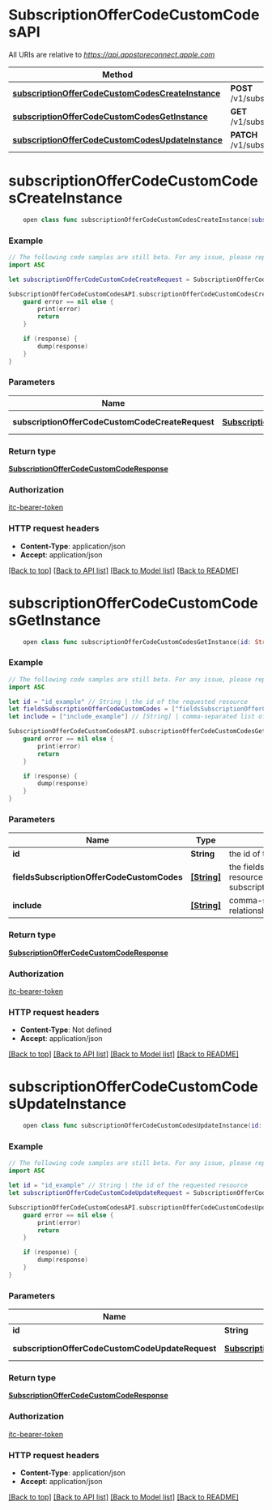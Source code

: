 # SubscriptionOfferCodeCustomCodesAPI

All URIs are relative to *https://api.appstoreconnect.apple.com*

Method | HTTP request | Description
------------- | ------------- | -------------
[**subscriptionOfferCodeCustomCodesCreateInstance**](SubscriptionOfferCodeCustomCodesAPI.md#subscriptionoffercodecustomcodescreateinstance) | **POST** /v1/subscriptionOfferCodeCustomCodes | 
[**subscriptionOfferCodeCustomCodesGetInstance**](SubscriptionOfferCodeCustomCodesAPI.md#subscriptionoffercodecustomcodesgetinstance) | **GET** /v1/subscriptionOfferCodeCustomCodes/{id} | 
[**subscriptionOfferCodeCustomCodesUpdateInstance**](SubscriptionOfferCodeCustomCodesAPI.md#subscriptionoffercodecustomcodesupdateinstance) | **PATCH** /v1/subscriptionOfferCodeCustomCodes/{id} | 


# **subscriptionOfferCodeCustomCodesCreateInstance**
```swift
    open class func subscriptionOfferCodeCustomCodesCreateInstance(subscriptionOfferCodeCustomCodeCreateRequest: SubscriptionOfferCodeCustomCodeCreateRequest, completion: @escaping (_ data: SubscriptionOfferCodeCustomCodeResponse?, _ error: Error?) -> Void)
```



### Example
```swift
// The following code samples are still beta. For any issue, please report via http://github.com/OpenAPITools/openapi-generator/issues/new
import ASC

let subscriptionOfferCodeCustomCodeCreateRequest = SubscriptionOfferCodeCustomCodeCreateRequest(data: SubscriptionOfferCodeCustomCodeCreateRequest_data(type: "type_example", attributes: SubscriptionOfferCodeCustomCodeCreateRequest_data_attributes(customCode: "customCode_example", numberOfCodes: 123, expirationDate: Date()), relationships: SubscriptionOfferCodeCustomCodeCreateRequest_data_relationships(offerCode: SubscriptionOfferCodeCustomCodeCreateRequest_data_relationships_offerCode(data: SubscriptionOfferCodeCustomCode_relationships_offerCode_data(type: "type_example", id: "id_example"))))) // SubscriptionOfferCodeCustomCodeCreateRequest | SubscriptionOfferCodeCustomCode representation

SubscriptionOfferCodeCustomCodesAPI.subscriptionOfferCodeCustomCodesCreateInstance(subscriptionOfferCodeCustomCodeCreateRequest: subscriptionOfferCodeCustomCodeCreateRequest) { (response, error) in
    guard error == nil else {
        print(error)
        return
    }

    if (response) {
        dump(response)
    }
}
```

### Parameters

Name | Type | Description  | Notes
------------- | ------------- | ------------- | -------------
 **subscriptionOfferCodeCustomCodeCreateRequest** | [**SubscriptionOfferCodeCustomCodeCreateRequest**](SubscriptionOfferCodeCustomCodeCreateRequest.md) | SubscriptionOfferCodeCustomCode representation | 

### Return type

[**SubscriptionOfferCodeCustomCodeResponse**](SubscriptionOfferCodeCustomCodeResponse.md)

### Authorization

[itc-bearer-token](../README.md#itc-bearer-token)

### HTTP request headers

 - **Content-Type**: application/json
 - **Accept**: application/json

[[Back to top]](#) [[Back to API list]](../README.md#documentation-for-api-endpoints) [[Back to Model list]](../README.md#documentation-for-models) [[Back to README]](../README.md)

# **subscriptionOfferCodeCustomCodesGetInstance**
```swift
    open class func subscriptionOfferCodeCustomCodesGetInstance(id: String, fieldsSubscriptionOfferCodeCustomCodes: [FieldsSubscriptionOfferCodeCustomCodes_subscriptionOfferCodeCustomCodesGetInstance]? = nil, include: [Include_subscriptionOfferCodeCustomCodesGetInstance]? = nil, completion: @escaping (_ data: SubscriptionOfferCodeCustomCodeResponse?, _ error: Error?) -> Void)
```



### Example
```swift
// The following code samples are still beta. For any issue, please report via http://github.com/OpenAPITools/openapi-generator/issues/new
import ASC

let id = "id_example" // String | the id of the requested resource
let fieldsSubscriptionOfferCodeCustomCodes = ["fieldsSubscriptionOfferCodeCustomCodes_example"] // [String] | the fields to include for returned resources of type subscriptionOfferCodeCustomCodes (optional)
let include = ["include_example"] // [String] | comma-separated list of relationships to include (optional)

SubscriptionOfferCodeCustomCodesAPI.subscriptionOfferCodeCustomCodesGetInstance(id: id, fieldsSubscriptionOfferCodeCustomCodes: fieldsSubscriptionOfferCodeCustomCodes, include: include) { (response, error) in
    guard error == nil else {
        print(error)
        return
    }

    if (response) {
        dump(response)
    }
}
```

### Parameters

Name | Type | Description  | Notes
------------- | ------------- | ------------- | -------------
 **id** | **String** | the id of the requested resource | 
 **fieldsSubscriptionOfferCodeCustomCodes** | [**[String]**](String.md) | the fields to include for returned resources of type subscriptionOfferCodeCustomCodes | [optional] 
 **include** | [**[String]**](String.md) | comma-separated list of relationships to include | [optional] 

### Return type

[**SubscriptionOfferCodeCustomCodeResponse**](SubscriptionOfferCodeCustomCodeResponse.md)

### Authorization

[itc-bearer-token](../README.md#itc-bearer-token)

### HTTP request headers

 - **Content-Type**: Not defined
 - **Accept**: application/json

[[Back to top]](#) [[Back to API list]](../README.md#documentation-for-api-endpoints) [[Back to Model list]](../README.md#documentation-for-models) [[Back to README]](../README.md)

# **subscriptionOfferCodeCustomCodesUpdateInstance**
```swift
    open class func subscriptionOfferCodeCustomCodesUpdateInstance(id: String, subscriptionOfferCodeCustomCodeUpdateRequest: SubscriptionOfferCodeCustomCodeUpdateRequest, completion: @escaping (_ data: SubscriptionOfferCodeCustomCodeResponse?, _ error: Error?) -> Void)
```



### Example
```swift
// The following code samples are still beta. For any issue, please report via http://github.com/OpenAPITools/openapi-generator/issues/new
import ASC

let id = "id_example" // String | the id of the requested resource
let subscriptionOfferCodeCustomCodeUpdateRequest = SubscriptionOfferCodeCustomCodeUpdateRequest(data: SubscriptionOfferCodeCustomCodeUpdateRequest_data(type: "type_example", id: "id_example", attributes: SubscriptionOfferCodeCustomCodeUpdateRequest_data_attributes(active: false))) // SubscriptionOfferCodeCustomCodeUpdateRequest | SubscriptionOfferCodeCustomCode representation

SubscriptionOfferCodeCustomCodesAPI.subscriptionOfferCodeCustomCodesUpdateInstance(id: id, subscriptionOfferCodeCustomCodeUpdateRequest: subscriptionOfferCodeCustomCodeUpdateRequest) { (response, error) in
    guard error == nil else {
        print(error)
        return
    }

    if (response) {
        dump(response)
    }
}
```

### Parameters

Name | Type | Description  | Notes
------------- | ------------- | ------------- | -------------
 **id** | **String** | the id of the requested resource | 
 **subscriptionOfferCodeCustomCodeUpdateRequest** | [**SubscriptionOfferCodeCustomCodeUpdateRequest**](SubscriptionOfferCodeCustomCodeUpdateRequest.md) | SubscriptionOfferCodeCustomCode representation | 

### Return type

[**SubscriptionOfferCodeCustomCodeResponse**](SubscriptionOfferCodeCustomCodeResponse.md)

### Authorization

[itc-bearer-token](../README.md#itc-bearer-token)

### HTTP request headers

 - **Content-Type**: application/json
 - **Accept**: application/json

[[Back to top]](#) [[Back to API list]](../README.md#documentation-for-api-endpoints) [[Back to Model list]](../README.md#documentation-for-models) [[Back to README]](../README.md)

